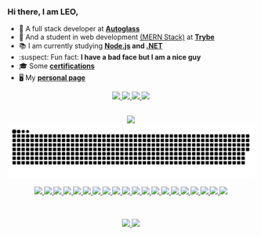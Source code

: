 <!--
![](http://estruyf-github.azurewebsites.net/api/VisitorHit?user=leonardev&repo=leonardev.github.io&countColorcountColor&countColor=%237B1E7A)
-->

### Hi there, I am **LEO**,
<!-- 
- 💡 I'm a **freelancer front-end developer**
-->
- :office: A full stack developer at **[Autoglass](https://www.autoglass.com.br/)**
- :green_heart: And a student in web development [(MERN Stack)](https://www.mongodb.com/mern-stack) at **[Trybe](https://www.betrybe.com/formacao)**
- :books: I am currently studying **[Node.js](https://github.com/LeonarDev/Trybe) and [.NET](https://docs.microsoft.com/pt-br/users/leonardev/)**
- :suspect: Fun fact: **I have a bad face but I am a nice guy**
- 🎓 Some **[certifications](https://cursos.alura.com.br/user/leonardo-rnascimento/fullCertificate/eea2a0fa87148f478d45fdc0efdab383)**
- 🖥️ My **[personal page](https://leonardev.github.io./)**

<!-- - :open_file_folder: Some of my projects **[here](https://github.com/LeonarDev/leonardev.github.io/tree/main/projects)** -->

<!--  <h3 align="left">Connect with me:</h3> -->

<div align="center">
  <!-- LINKEDIN -->
  <a href="https://www.linkedin.com/in/leonardomajevski/"> 
    <img src="https://img.shields.io/badge/linkedin-%230077B5.svg?&style=for-the-badge&logo=linkedin&logoColor=white"/>
  </a>

  <!-- INSTAGRAM -->
  <a href="https://www.instagram.com/maujevski/">
    <img src="https://img.shields.io/badge/instagram-%23E4405F.svg?&style=for-the-badge&logo=instagram&logoColor=white"/>
  </a>

  <!-- STEAM -->
  <a href="https://steamcommunity.com/id/maujevski">
    <img height="30em" src="https://img.shields.io/badge/Steam-000000?&style=for-the-badge&logo=steam&logoColor=white">
  </a>
  
  <!-- GMAIL -->
  <a href = "mailto:leonardo.majevski@gmail.com">
    <img src="https://img.shields.io/badge/Gmail-D14836?style=for-the-badge&logo=gmail&logoColor=white">
  </a>
</div>

##

<!-- SNAKE COMMITS -->
<p align="center">
  <img src="https://img.shields.io/github/commits-since/{leonardev}/{leonardev}/{1.0}.svg">
  <img src="https://github.com/leonardev/leonardev/blob/output/github-contribution-grid-snake.svg">  
</p>
  
<!-- <h3 align="left">Skills:</h3> -->
<p align="center">
  <!-- UBUNTU -->
  <a href="https://ubuntu.com/">
     <img src="https://img.shields.io/badge/Ubuntu-161B22?style=for-the-badge&logo=ubuntu&logoColor=E95420"/>
  </a>

  <!-- TERMINAL -->
  <a href="https://www.gnu.org/software/bash/">
    <img src="https://img.shields.io/badge/Terminal-161B22?style=for-the-badge&logo=windows-terminal&logoColor=white"/>
  </a>

  <!-- GIT -->
  <a href="https://git-scm.com/">
    <img src="https://img.shields.io/badge/git-161B22?style=for-the-badge&logo=git&logoColor=E95420"/>
  </a>

  <!-- MARKDOWN -->
  <a href="https://daringfireball.net/projects/markdown/">
    <img src="https://img.shields.io/badge/markdown-161B22?style=for-the-badge&logo=markdown&logoColor=white"/>
  </a>

  <!-- HTML -->
  <a href="https://www.w3.org/html/">
    <img src="https://img.shields.io/badge/HTML5-161B22?style=for-the-badge&logo=html5&logoColor=E34F26"/>
  </a> 

  <!-- CSS -->
  <a href="https://www.w3schools.com/css/">
    <img src="https://img.shields.io/badge/CSS3-161B22?style=for-the-badge&logo=css3&logoColor=1572B6"/>
  </a> 

  <!-- BOOTSTRAP -->
  <a href="https://getbootstrap.com/">
    <img src="https://img.shields.io/badge/Bootstrap-161B22?style=for-the-badge&logo=bootstrap&logoColor=563D7C"/>
  </a>

  <!-- JAVASCRIPT -->
  <a href="https://developer.mozilla.org/en-US/docs/Web/JavaScript">
    <img src="https://img.shields.io/badge/JavaScript-161B22?style=for-the-badge&logo=javascript&logoColor=F7DF1E"/>
  </a>

  <!-- JEST -->
  <a href ="https://jestjs.io/">
    <img src="https://img.shields.io/badge/Jest-161B22?style=for-the-badge&logo=jest&logoColor=933E56"/>
  </a>

  <!-- REACT -->
  <a href="https://reactjs.org/">
    <img src="https://img.shields.io/badge/React-161B22?style=for-the-badge&logo=react&logoColor=61DAFB"/>
  </a>

  <!-- TESTING LIBRARY -->
  <a href="https://testing-library.com/">
    <img src="https://img.shields.io/badge/Testing_Library-161B22?style=for-the-badge&logo=testing-library&logoColor=EE493A"/>
  </a>

  <!-- REDUX -->
  <a href="https://redux.js.org/">
    <img src="https://img.shields.io/badge/Redux-161B22?style=for-the-badge&logo=redux&logoColor=7856BC"/>
  </a>

  <!-- NODE -->
  <a href="https://nodejs.org/en/">
    <img src="https://img.shields.io/badge/node.js-161B22?&style=for-the-badge&logo=node.js&logoColor=8CBF3E"/>
  </a>

  <!-- EXPRESS -->
  <a href="https://expressjs.com/">
    <img src="https://img.shields.io/badge/express.js-161B22?&style=for-the-badge&logo=express&logoColor=white"/>
  </a>

  <!-- C# -->
  <a href="https://docs.microsoft.com/en-us/dotnet/csharp/">
    <img src="https://img.shields.io/badge/c_sharp-161B22?&style=for-the-badge&logo=c-sharp&logoColor=9A4993"/>
  </a>

  <!-- .NET -->
  <a href="https://dotnet.microsoft.com/">
    <img src="https://img.shields.io/badge/.NET_Framework-161B22?&style=for-the-badge&logo=.NET&logoColor=5027D5"/>
  </a>

  <!-- SQL ORACLE -->
  <a href="https://www.oracle.com/br/database/">
    <img src="https://img.shields.io/badge/pl/sql-161B22?style=for-the-badge&logo=oracle&logoColor=9A4133"/>
  </a>

  <!-- NOSQL MONGODB -->
  <a href="https://www.mongodb.com/">
    <img src="https://img.shields.io/badge/NoSQL-161B22?style=for-the-badge&logo=mongodb&logoColor=4A8D42"/>
  </a>

  <!-- SCRUM -->
  <a href="https://www.scrum.org/">
    <img src="https://img.shields.io/badge/Scrum-161B22?style=for-the-badge&logo=clockify&logoColor=3A7C9A"/>
  </a>

  <!-- KANBAN -->
  <a href="https://www.scrum.org/resources/kanban-guide-scrum-teams">
    <img src="https://img.shields.io/badge/Kanban-161B22?style=for-the-badge&logo=pinboard&logoColor=DD0000"/>
  </a>
</p>

<!-- 
MODELO ANTIGO:
![LeonarDev Stats](https://github-readme-stats.vercel.app/api?username=LeonarDev&show_icons=true&theme=dracula&include_all_commits=true&count_private=true&line_height=27) 
![LeonarDev Top Langs](https://github-readme-stats.vercel.app/api/top-langs/?username=LeonarDev&layout=compact&show_icons=true&theme=dracula&count_private=true&langs_count=10)
-->

##

<br>
  
<div align="center">
  <a href="https://github.com/LeonarDev">
  <img height="180em" src="https://github-readme-stats.vercel.app/api?username=leonardev&show_icons=true&theme=dark&count_private=true&bg_color=161B22"/>
  <img height="180em" src="https://github-readme-stats.vercel.app/api/top-langs/?username=leonardev&layout=compact&langs_count=10&theme=dark&count_private=true&bg_color=161B22"/>
</div>


<!--
<h1 align="center">A passionate web developer from Brazil 🇧🇷</h1>

**LeonarDev/LeonarDev** is a ✨ _special_ ✨ repository because its `README.md` (this file) appears on your GitHub profile.

**Languages and Tools:**  
s
<img src="https://devicons.github.io/devicon/devicon.git/icons/react/react-original-wordmark.svg" alt="react" width="40" height="40"/>
<code><img height="20" src="https://raw.githubusercontent.com/github/explore/80688e429a7d4ef2fca1e82350fe8e3517d3494d/topics/javascript/javascript.png"></code>
<code><img height="20" src="https://raw.githubusercontent.com/github/explore/80688e429a7d4ef2fca1e82350fe8e3517d3494d/topics/typescript/typescript.png"></code>
<code><img height="20" src="https://raw.githubusercontent.com/github/explore/80688e429a7d4ef2fca1e82350fe8e3517d3494d/topics/react/react.png"></code>
<code><img height="20" src="https://raw.githubusercontent.com/github/explore/5c058a388828bb5fde0bcafd4bc867b5bb3f26f3/topics/graphql/graphql.png"></code>
<code><img height="20" src="https://raw.githubusercontent.com/github/explore/80688e429a7d4ef2fca1e82350fe8e3517d3494d/topics/nodejs/nodejs.png"></code>    
Here are some ideas to get you started:
- 🔭 I’m currently working on ...
- 👯 I’m looking to collaborate on ...
- 🤔 I’m looking for help with ...
- 😄 Pronouns: ...
- ⚡ Fun fact: ...
- 💬  Ask me about **anything [here](https://github.com/LeonarDev/LeonarDev/issues)**
--> 
